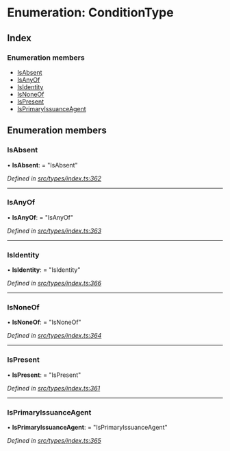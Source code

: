 # Enumeration: ConditionType

## Index

### Enumeration members

* [IsAbsent](conditiontype.md#isabsent)
* [IsAnyOf](conditiontype.md#isanyof)
* [IsIdentity](conditiontype.md#isidentity)
* [IsNoneOf](conditiontype.md#isnoneof)
* [IsPresent](conditiontype.md#ispresent)
* [IsPrimaryIssuanceAgent](conditiontype.md#isprimaryissuanceagent)

## Enumeration members

###  IsAbsent

• **IsAbsent**: = "IsAbsent"

*Defined in [src/types/index.ts:362](https://github.com/PolymathNetwork/polymesh-sdk/blob/05b527a2/src/types/index.ts#L362)*

___

###  IsAnyOf

• **IsAnyOf**: = "IsAnyOf"

*Defined in [src/types/index.ts:363](https://github.com/PolymathNetwork/polymesh-sdk/blob/05b527a2/src/types/index.ts#L363)*

___

###  IsIdentity

• **IsIdentity**: = "IsIdentity"

*Defined in [src/types/index.ts:366](https://github.com/PolymathNetwork/polymesh-sdk/blob/05b527a2/src/types/index.ts#L366)*

___

###  IsNoneOf

• **IsNoneOf**: = "IsNoneOf"

*Defined in [src/types/index.ts:364](https://github.com/PolymathNetwork/polymesh-sdk/blob/05b527a2/src/types/index.ts#L364)*

___

###  IsPresent

• **IsPresent**: = "IsPresent"

*Defined in [src/types/index.ts:361](https://github.com/PolymathNetwork/polymesh-sdk/blob/05b527a2/src/types/index.ts#L361)*

___

###  IsPrimaryIssuanceAgent

• **IsPrimaryIssuanceAgent**: = "IsPrimaryIssuanceAgent"

*Defined in [src/types/index.ts:365](https://github.com/PolymathNetwork/polymesh-sdk/blob/05b527a2/src/types/index.ts#L365)*
